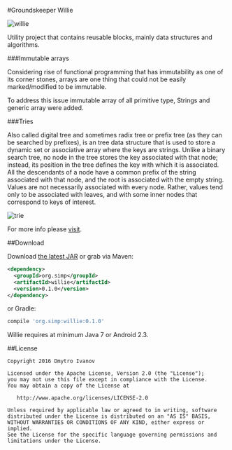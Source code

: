 #Groundskeeper Willie

![willie](https://upload.wikimedia.org/wikipedia/en/d/dc/GroundskeeperWillie.png)

Utility project that contains reusable blocks, mainly data structures and algorithms.

###Immutable arrays

Considering rise of functional programming that has immutability as one of its corner stones, arrays
are one thing that could not be easily marked/modified to be immutable. 

To address this issue immutable array of all primitive type, Strings and generic array were added.

###Tries

Also called digital tree and sometimes radix tree or prefix tree (as they can be searched by prefixes), 
is an tree data structure that is used to store a dynamic set or associative array where the keys are strings. 
Unlike a binary search tree, no node in the tree stores the key associated with that node; instead, 
its position in the tree defines the key with which it is associated. All the descendants of a node have 
a common prefix of the string associated with that node, and the root is associated with the empty string. 
Values are not necessarily associated with every node. Rather, values tend only to be associated with 
leaves, and with some inner nodes that correspond to keys of interest.

![trie](https://upload.wikimedia.org/wikipedia/commons/b/be/Trie_example.svg)

For more info please [visit][1].

##Download

Download [the latest JAR][1] or grab via Maven:
```xml
<dependency>
  <groupId>org.simp</groupId>
  <artifactId>willie</artifactId>
  <version>0.1.0</version>
</dependency>
```
or Gradle:
```groovy
compile 'org.simp:willie:0.1.0'
```

Willie requires at minimum Java 7 or Android 2.3.

##License

    Copyright 2016 Dmytro Ivanov

    Licensed under the Apache License, Version 2.0 (the "License");
    you may not use this file except in compliance with the License.
    You may obtain a copy of the License at

       http://www.apache.org/licenses/LICENSE-2.0

    Unless required by applicable law or agreed to in writing, software
    distributed under the License is distributed on an "AS IS" BASIS,
    WITHOUT WARRANTIES OR CONDITIONS OF ANY KIND, either express or implied.
    See the License for the specific language governing permissions and
    limitations under the License.

 [1]: https://en.wikipedia.org/wiki/Trie